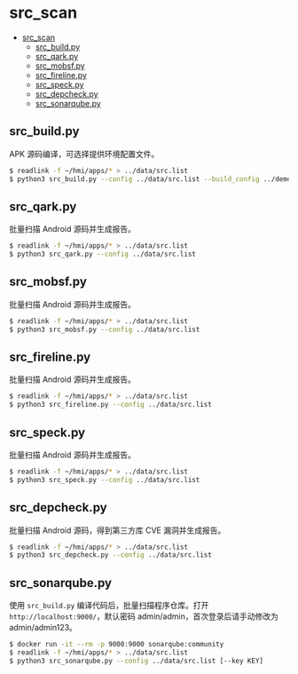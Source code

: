 # src_scan

- [src_scan](#src_scan)
  - [src_build.py](#src_buildpy)
  - [src_qark.py](#src_qarkpy)
  - [src_mobsf.py](#src_mobsfpy)
  - [src_fireline.py](#src_firelinepy)
  - [src_speck.py](#src_speckpy)
  - [src_depcheck.py](#src_depcheckpy)
  - [src_sonarqube.py](#src_sonarqubepy)

## src_build.py

APK 源码编译，可选择提供环境配置文件。

```sh
$ readlink -f ~/hmi/apps/* > ../data/src.list
$ python3 src_build.py --config ../data/src.list --build_config ../demo/build_config.json
```

## src_qark.py

批量扫描 Android 源码并生成报告。

```sh
$ readlink -f ~/hmi/apps/* > ../data/src.list
$ python3 src_qark.py --config ../data/src.list
```

## src_mobsf.py

批量扫描 Android 源码并生成报告。

```sh
$ readlink -f ~/hmi/apps/* > ../data/src.list
$ python3 src_mobsf.py --config ../data/src.list
```

## src_fireline.py

批量扫描 Android 源码并生成报告。

```sh
$ readlink -f ~/hmi/apps/* > ../data/src.list
$ python3 src_fireline.py --config ../data/src.list
```

## src_speck.py

批量扫描 Android 源码并生成报告。

```sh
$ readlink -f ~/hmi/apps/* > ../data/src.list
$ python3 src_speck.py --config ../data/src.list
```

## src_depcheck.py

批量扫描 Android 源码，得到第三方库 CVE 漏洞并生成报告。

```sh
$ readlink -f ~/hmi/apps/* > ../data/src.list
$ python3 src_depcheck.py --config ../data/src.list
```

## src_sonarqube.py

使用 `src_build.py` 编译代码后，批量扫描程序仓库。打开 `http://localhost:9000/`，默认密码 admin/admin，首次登录后请手动修改为 admin/admin123。

```sh
$ docker run -it --rm -p 9000:9000 sonarqube:community
$ readlink -f ~/hmi/apps/* > ../data/src.list
$ python3 src_sonarqube.py --config ../data/src.list [--key KEY]
```
